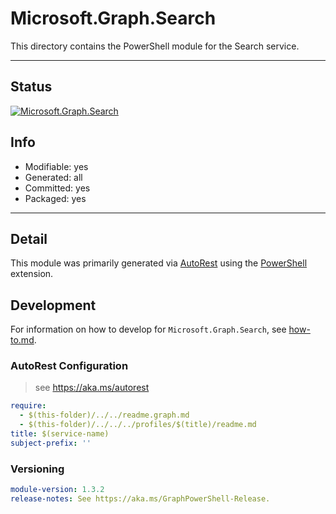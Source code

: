 <!-- region Generated -->
# Microsoft.Graph.Search
This directory contains the PowerShell module for the Search service.

---
## Status
[![Microsoft.Graph.Search](https://img.shields.io/powershellgallery/v/Microsoft.Graph.Search.svg?style=flat-square&label=Microsoft.Graph.Search "Microsoft.Graph.Search")](https://www.powershellgallery.com/packages/Microsoft.Graph.Search/)

## Info
- Modifiable: yes
- Generated: all
- Committed: yes
- Packaged: yes

---
## Detail
This module was primarily generated via [AutoRest](https://github.com/Azure/autorest) using the [PowerShell](https://github.com/Azure/autorest.powershell) extension.

## Development
For information on how to develop for `Microsoft.Graph.Search`, see [how-to.md](how-to.md).
<!-- endregion -->

### AutoRest Configuration

> see https://aka.ms/autorest

``` yaml
require:
  - $(this-folder)/../../readme.graph.md
  - $(this-folder)/../../../profiles/$(title)/readme.md
title: $(service-name)
subject-prefix: ''

```
### Versioning

``` yaml
module-version: 1.3.2
release-notes: See https://aka.ms/GraphPowerShell-Release.
```
